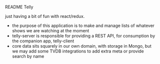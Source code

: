 README
Telly

just having a bit of fun with react/redux. 

- the purpose of this application is to make and manage lists of whatever shows we are watching at the moment
- telly-server is responsible for providing a REST API, for consumption by the companion app, telly-client
- core data sits squarely in our own domain, with storage in Mongo, but we may add some TVDB integrations to add extra meta or provide search by name
